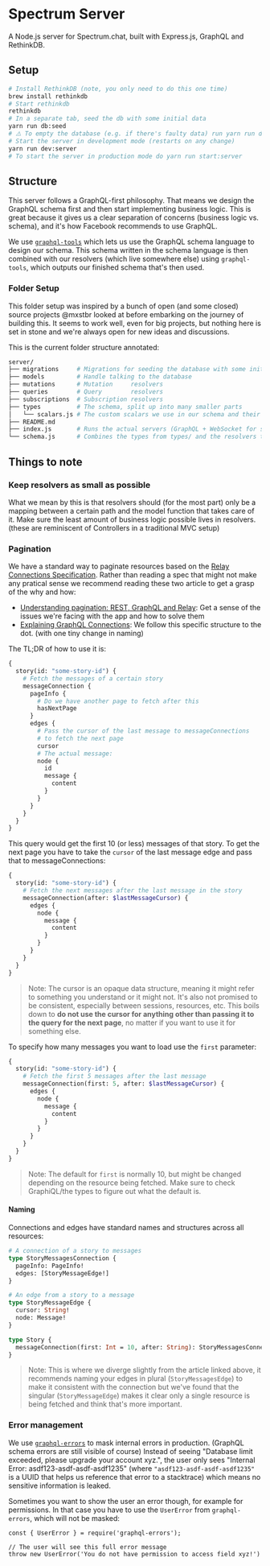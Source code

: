 # Spectrum Server

A Node.js server for Spectrum.chat, built with Express.js, GraphQL and RethinkDB.

## Setup

```sh
# Install RethinkDB (note, you only need to do this one time)
brew install rethinkdb
# Start rethinkdb
rethinkdb
# In a separate tab, seed the db with some initial data
yarn run db:seed
# ⚠️ To empty the database (e.g. if there's faulty data) run yarn run db:drop
# Start the server in development mode (restarts on any change)
yarn run dev:server
# To start the server in production mode do yarn run start:server
```

## Structure

This server follows a GraphQL-first philosophy. That means we design the GraphQL schema first and then start implementing business logic. This is great because it gives us a clear separation of concerns (business logic vs. schema), and it's how Facebook recommends to use GraphQL.

We use [`graphql-tools`](http://dev.apollodata.com/tools/graphql-tools/index.html) which lets us use the GraphQL schema language to design our schema. This schema written in the schema language is then combined with our resolvers (which live somewhere else) using `graphql-tools`, which outputs our finished schema that's then used.

### Folder Setup

This folder setup was inspired by a bunch of open (and some closed) source projects @mxstbr looked at before embarking on the journey of building this. It seems to work well, even for big projects, but nothing here is set in stone and we're always open for new ideas and discussions.

This is the current folder structure annotated:

```sh
server/
├── migrations     # Migrations for seeding the database with some initial data
├── models         # Handle talking to the database
├── mutations      # Mutation     resolvers
├── queries        # Query        resolvers
├── subscriptions  # Subscription resolvers
├── types          # The schema, split up into many smaller parts
│   └── scalars.js # The custom scalars we use in our schema and their resolvers
├── README.md
├── index.js       # Runs the actual servers (GraphQL + WebSocket for subscriptions)
└── schema.js      # Combines the types from types/ and the resolvers together with graphql-tools
```

## Things to note

### Keep resolvers as small as possible

What we mean by this is that resolvers should (for the most part) only be a mapping between a certain path and the model function that takes care of it. Make sure the least amount of business logic possible lives in resolvers. (these are reminiscent of Controllers in a traditional MVC setup)

### Pagination

We have a standard way to paginate resources based on the [Relay Connections Specification](https://facebook.github.io/relay/graphql/connections.htm). Rather than reading a spec that might not make any pratical sense we recommend reading these two article to get a grasp of the why and how:

- [Understanding pagination: REST, GraphQL and Relay](https://dev-blog.apollodata.com/understanding-pagination-rest-graphql-and-relay-b10f835549e7): Get a sense of the issues we're facing with the app and how to solve them
- [Explaining GraphQL Connections](https://dev-blog.apollodata.com/explaining-graphql-connections-c48b7c3d6976): We follow this specific structure to the dot. (with one tiny change in naming)

The TL;DR of how to use it is:

```GraphQL
{
  story(id: "some-story-id") {
    # Fetch the messages of a certain story
    messageConnection {
      pageInfo {
        # Do we have another page to fetch after this
        hasNextPage
      }
      edges {
        # Pass the cursor of the last message to messageConnections
        # to fetch the next page
        cursor
        # The actual message:
        node {
          id
          message {
            content
          }
        }
      }
    }
  }
}
```

This query would get the first 10 (or less) messages of that story. To get the next page you have to take the `cursor` of the last message edge and pass that to messageConnections:

```GraphQL
{
  story(id: "some-story-id") {
    # Fetch the next messages after the last message in the story
    messageConnection(after: $lastMessageCursor) {
      edges {
        node {
          message {
            content
          }
        }
      }
    }
  }
}
```

> Note: The cursor is an opaque data structure, meaning it might refer to something you understand or it might not. It's also not promised to be consistent, especially between sessions, resources, etc. This boils down to **do not use the cursor for anything other than passing it to the query for the next page**, no matter if you want to use it for something else.

To specify how many messages you want to load use the `first` parameter:

```GraphQL
{
  story(id: "some-story-id") {
    # Fetch the first 5 messages after the last message
    messageConnection(first: 5, after: $lastMessageCursor) {
      edges {
        node {
          message {
            content
          }
        }
      }
    }
  }
}
```

> Note: The default for `first` is normally 10, but might be changed depending on the resource being fetched. Make sure to check GraphiQL/the types to figure out what the default is.

#### Naming

Connections and edges have standard names and structures across all resources:

```GraphQL
# A connection of a story to messages
type StoryMessagesConnection {
  pageInfo: PageInfo!
  edges: [StoryMessageEdge!]
}

# An edge from a story to a message
type StoryMessageEdge {
  cursor: String!
  node: Message!
}

type Story {
  messageConnection(first: Int = 10, after: String): StoryMessagesConnection!
}
```

> Note: This is where we diverge slightly from the article linked above, it recommends naming your edges in plural (`StoryMessagesEdge`) to make it consistent with the connection but we've found that the singular (`StoryMessageEdge`) makes it clear only a single resource is being fetched and think that's more important.

### Error management

We use [`graphql-errors`](https://github.com/kadirahq/graphql-errors) to mask internal errors in production. (GraphQL schema errors are still visible of course) Instead of seeing "Database limit exceeded, please upgrade your account xyz.", the user only sees "Internal Error: asdf123-asdf-asdf-asdf1235" (where `"asdf123-asdf-asdf-asdf1235"` is a UUID that helps us reference that error to a stacktrace) which means no sensitive information is leaked.

Sometimes you want to show the user an error though, for example for permissions. In that case you have to use the `UserError` from `graphql-errors`, which will not be masked:

```JS
const { UserError } = require('graphql-errors');

// The user will see this full error message
throw new UserError('You do not have permission to access field xyz!')
```
